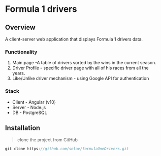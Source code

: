 # Formula 1 drivers

[](#top_of_page)Overview
------------------------
A client-server web application that displays Formula 1 drivers data.
### Functionality
1. Main page -A table of drivers sorted by the wins in the current season.
2. Driver Profile - specific driver page with all of his races from all the years.
3. Like/Unlike driver mechanism - using Google API for authentication

### Stack
* Client - Angular (v10)
* Server - Node.js
* DB - PostgreSQL

[](#top_of_page)Installation
------------------------
> clone the project from GitHub
```javascript
git clone https://github.com/selav/formulaOneDrivers.git
```

